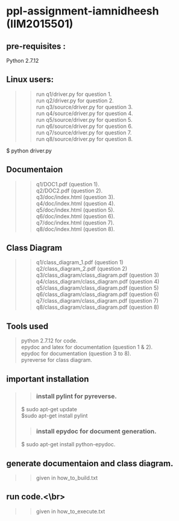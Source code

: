# ppl-assignment-iamnidheesh (IIM2015501)

## pre-requisites :
Python 2.7.12 </br>

## Linux users:
>> run q1/driver.py for question 1.</br>
>> run q2/driver.py for question 2.</br>
>> run q3/source/driver.py for question 3.</br>
>> run q4/source/driver.py for question 4.</br>
>> run q5/source/driver.py for question 5.</br>
>> run q6/source/driver.py for question 6.</br>
>> run q7/source/driver.py for question 7.</br>
>> run q8/source/driver.py for question 8.</br>

$ python driver.py

## Documentaion
>>q1/DOC1.pdf (question 1).</br>
>>q2/DOC2.pdf (question 2).</br>
>>q3/doc/index.html (question 3).</br>
>>q4/doc/index.html (question 4).</br>
>>q5/doc/index.html (question 5).</br>
>>q6/doc/index.html (question 6).</br>
>>q7/doc/index.html (question 7).</br>
>>q8/doc/index.html (question 8).</br>

## Class Diagram
>>q1/class_diagram_1.pdf (question 1) </br>
>>q2/class_diagram_2.pdf (question 2) </br>
>>q3/class_diagram/class_diagram.pdf (question 3) </br>
>>q4/class_diagram/class_diagram.pdf (question 4) </br>
>>q5/class_diagram/class_diagram.pdf (question 5) </br>
>>q6/class_diagram/class_diagram.pdf (question 6) </br>
>>q7/class_diagram/class_diagram.pdf (question 7) </br>
>>q8/class_diagram/class_diagram.pdf (question 8) </br>

## Tools used
>python 2.7.12 for code.</br>
>epydoc and latex for documentation (question 1 & 2). </br>
>epydoc for documentation (question 3 to 8). </br>
>pyreverse for class diagram.

## important installation
>> ### install pylint for pyreverse. </br>
> $ sudo apt-get update </br>
$sudo apt-get install pylint </br>
>> ### install epydoc for document generation.</br>
> $ sudo apt-get install python-epydoc. </br>
## generate documentaion and class diagram. </br>
>> given in how_to_build.txt </br>
## run code.<\br>
>> given in how_to_execute.txt </br>
